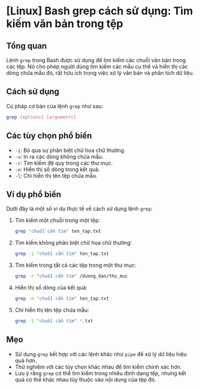 # [Linux] Bash grep cách sử dụng: Tìm kiếm văn bản trong tệp

## Tổng quan
Lệnh `grep` trong Bash được sử dụng để tìm kiếm các chuỗi văn bản trong các tệp. Nó cho phép người dùng tìm kiếm các mẫu cụ thể và hiển thị các dòng chứa mẫu đó, rất hữu ích trong việc xử lý văn bản và phân tích dữ liệu.

## Cách sử dụng
Cú pháp cơ bản của lệnh `grep` như sau:
```bash
grep [options] [arguments]
```

## Các tùy chọn phổ biến
- `-i`: Bỏ qua sự phân biệt chữ hoa chữ thường.
- `-v`: In ra các dòng không chứa mẫu.
- `-r`: Tìm kiếm đệ quy trong các thư mục.
- `-n`: Hiển thị số dòng trong kết quả.
- `-l`: Chỉ hiển thị tên tệp chứa mẫu.

## Ví dụ phổ biến
Dưới đây là một số ví dụ thực tế về cách sử dụng lệnh `grep`:

1. Tìm kiếm một chuỗi trong một tệp:
   ```bash
   grep "chuỗi cần tìm" ten_tap.txt
   ```

2. Tìm kiếm không phân biệt chữ hoa chữ thường:
   ```bash
   grep -i "chuỗi cần tìm" ten_tap.txt
   ```

3. Tìm kiếm trong tất cả các tệp trong một thư mục:
   ```bash
   grep -r "chuỗi cần tìm" /duong_dan/thu_muc
   ```

4. Hiển thị số dòng của kết quả:
   ```bash
   grep -n "chuỗi cần tìm" ten_tap.txt
   ```

5. Chỉ hiển thị tên tệp chứa mẫu:
   ```bash
   grep -l "chuỗi cần tìm" *.txt
   ```

## Mẹo
- Sử dụng `grep` kết hợp với các lệnh khác như `pipe` để xử lý dữ liệu hiệu quả hơn.
- Thử nghiệm với các tùy chọn khác nhau để tìm kiếm chính xác hơn.
- Lưu ý rằng `grep` có thể tìm kiếm trong nhiều định dạng tệp, nhưng kết quả có thể khác nhau tùy thuộc vào nội dung của tệp đó.